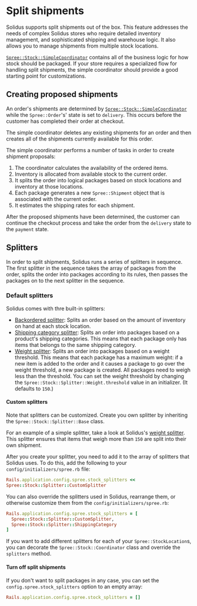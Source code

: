 # Split shipments

Solidus supports split shipments out of the box. This feature addresses the
needs of complex Solidus stores who require detailed inventory management, and
sophisticated shipping and warehouse logic. It also allows you to manage
shipments from multiple stock locations.

[`Spree::Stock::SimpleCoordinator`][simple-coordinator] contains all of the
business logic for how stock should be packaged. If your store requires a
specialized flow for handling split shipments, the simple coordinator should
provide a good starting point for customizations. 

## Creating proposed shipments

An order's shipments are determined by
[`Spree::Stock::SimpleCoordinator`][simple-coordinator] while the 
`Spree::Order`'s' state is set to `delivery`. This occurs before the customer
has completed their order at checkout.

The simple coordinator deletes any existing shipments for an order and then
creates all of the shipments currently available for this order.

[simple-coordinator]: https://github.com/solidusio/solidus/blob/master/core/app/models/spree/stock/simple_coordinator.rb

The simple coordinator performs a number of tasks in order to create shipment
proposals:

1. The coordinator calculates the availability of the ordered items.
2. Inventory is allocated from available stock to the current order.
3. It splits the order into logical packages based on stock locations and
   inventory at those locations.
4. Each package generates a new `Spree::Shipment` object that is associated with
   the current order.
5. It estimates the shipping rates for each shipment.
 
After the proposed shipments have been determined, the customer can continue the
checkout process and take the order from the `delivery` state to the `payment`
state.

## Splitters

In order to split shipments, Solidus runs a series of splitters in sequence. The
first splitter in the sequence takes the array of packages from the order,
splits the order into packages according to its rules, then passes the packages
on to the next splitter in the sequence.

### Default splitters

Solidus comes with thre built-in splitters:

- [Backordered splitter][backordered-splitter]: Splits an order based on the
  amount of inventory on hand at each stock location.
- [Shipping category splitter][shipping-category-splitter]: Splits an order into
  packages based on a product's shipping categories. This means that each
  package only has items that belongs to the same shipping category.
- [Weight splitter][weight-splitter]: Splits an order into packages based on a
  weight
  threshold. This means that each package has a maximum weight: if a new item
  is added to the order and it causes a package to go over the weight threshold,
  a new package is created. All packages need to weigh less than the threshold.
  You can set the weight threshold by changing
  the `Spree::Stock::Splitter::Weight.threshold` value in an initializer. (It
  defaults to `150`.)

[backordered-splitter]: https://github.com/solidusio/solidus/blob/master/core/app/models/spree/stock/splitter/backordered.rb
[shipping-category-splitter]: https://github.com/solidusio/solidus/blob/master/core/app/models/spree/stock/splitter/shipping_category.rb
[weight-splitter]: https://github.com/solidusio/solidus/blob/master/core/app/models/spree/stock/splitter/weight.rb

#### Custom splitters

Note that splitters can be customized. Create you own splitter by inheriting the
`Spree::Stock::Splitter::Base` class.

For an example of a simple splitter, take a look at Solidus's [weight
splitter][weight-splitter]. This splitter ensures that items that weigh
more than `150` are split into their own shipment.

After you create your splitter, you need to add it to the array of splitters
that Solidus uses. To do this, add the following to your
`config/initializers/spree.rb` file:

```ruby
Rails.application.config.spree.stock_splitters <<
Spree::Stock::Splitter::CustomSplitter
```

You can also override the splitters used in Solidus, rearrange them, or
otherwise customize them from the `config/initializers/spree.rb`:

```ruby
Rails.application.config.spree.stock_splitters = [
  Spree::Stock::Splitter::CustomSplitter,
  Spree::Stock::Splitter::ShippingCategory
]
```

If you want to add different splitters for each of your `Spree::StockLocation`s,
you can decorate the `Spree::Stock::Coordinator` class and override the
`splitters` method.

#### Turn off split shipments

If you don't want to split packages in any case, you can set the
`config.spree.stock_splitters` option to an empty array:

```ruby
Rails.application.config.spree.stock_splitters = []
```
